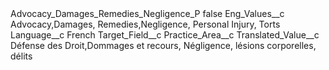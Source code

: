 <?xml version="1.0" encoding="UTF-8"?>
<CustomMetadata xmlns="http://soap.sforce.com/2006/04/metadata" xmlns:xsi="http://www.w3.org/2001/XMLSchema-instance" xmlns:xsd="http://www.w3.org/2001/XMLSchema">
    <label>Advocacy_Damages_Remedies_Negligence_P</label>
    <protected>false</protected>
    <values>
        <field>Eng_Values__c</field>
        <value xsi:type="xsd:string">Advocacy,Damages, Remedies,Negligence, Personal Injury, Torts</value>
    </values>
    <values>
        <field>Language__c</field>
        <value xsi:type="xsd:string">French</value>
    </values>
    <values>
        <field>Target_Field__c</field>
        <value xsi:type="xsd:string">Practice_Area__c</value>
    </values>
    <values>
        <field>Translated_Value__c</field>
        <value xsi:type="xsd:string">Défense des Droit,Dommages et recours, Négligence, lésions corporelles, délits</value>
    </values>
</CustomMetadata>
